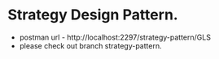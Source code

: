 # Strategy Design Pattern.
- postman url - http://localhost:2297/strategy-pattern/GLS
- please check out branch strategy-pattern.
